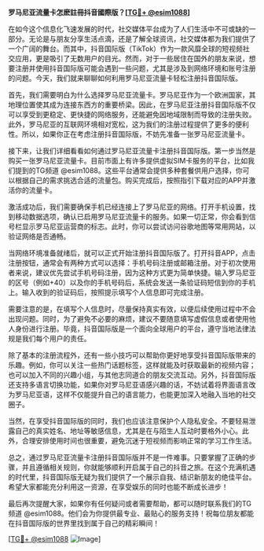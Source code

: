 **罗马尼亚流量卡怎麽註冊抖音國際版？[[TG💪+ @esim1088](https://t.me/s/esim1088)]**

在如今这个信息化飞速发展的时代，社交媒体平台成为了人们生活中不可或缺的一部分。无论是与朋友分享生活点滴，还是了解全球资讯，社交媒体都为我们提供了一个广阔的舞台。而其中，抖音国际版（TikTok）作为一款风靡全球的短视频社交应用，更是吸引了无数用户的目光。然而，对于一些居住在国外的朋友来说，想要注册并使用抖音国际版可能会遇到一些问题，尤其是涉及到网络环境和账号注册的问题。今天，我们就来聊聊如何利用罗马尼亚流量卡轻松注册抖音国际版。

首先，我们需要明白为什么选择罗马尼亚流量卡。罗马尼亚作为一个欧洲国家，其地理位置使其成为连接东西方的重要桥梁。因此，在罗马尼亚注册抖音国际版不仅可以享受到更稳定、更快捷的网络服务，还能避免因地域限制而导致的注册失败。此外，罗马尼亚的互联网环境相对宽松，这为我们的注册过程提供了更多的便利性。所以，如果你正在考虑注册抖音国际版，不妨先准备一张罗马尼亚流量卡。

接下来，让我们详细看看如何通过罗马尼亚流量卡注册抖音国际版。第一步当然是购买一张罗马尼亚流量卡。目前市面上有许多提供虚拟SIM卡服务的平台，比如我们提到的TG频道 @esim1088。这些平台通常会提供多种套餐供用户选择，你可以根据自己的需求挑选合适的流量包。购买完成后，按照指引下载对应的APP并激活你的流量卡。

激活成功后，我们需要确保手机已经连接上了罗马尼亚的网络。打开手机设置，找到移动数据选项，确认已启用罗马尼亚流量卡的服务。如果一切正常，你会看到信号栏显示罗马尼亚运营商的标志。此时，你可以尝试访问谷歌地图等常用网站，以验证网络是否通畅。

当网络环境准备就绪后，就可以正式开始注册抖音国际版了。打开抖音APP，点击注册按钮，通常会有两种方式可以选择：手机号码注册或邮箱注册。对于初次使用者来说，建议优先尝试手机号码注册，因为这种方式更为简单快捷。输入罗马尼亚的区号（例如+40）以及你的手机号码后，系统会发送一条验证码短信到你的手机上。输入收到的验证码后，按照提示填写个人信息即可完成注册。

需要注意的是，在填写个人信息时，尽量保持真实有效，以便后续使用过程中不会出现问题。同时，为了避免不必要的麻烦，建议不要随意填写虚假信息或者使用他人身份进行注册。毕竟，抖音国际版是一个面向全球用户的平台，遵守当地法律法规是我们每个用户的责任。

除了基本的注册流程外，还有一些小技巧可以帮助你更好地享受抖音国际版带来的乐趣。例如，你可以关注一些热门话题标签，这样就能及时获取最新的视频内容；也可以加入不同的兴趣小组，与其他志同道合的朋友交流互动。另外，抖音国际版还支持多语言切换功能，如果你对罗马尼亚语感兴趣的话，不妨试着将界面语言改为罗马尼亚语，这样不仅能提升自己的语言能力，也能更加深入地融入当地的社交圈子。

当然，在享受抖音国际版的同时，我们也应该注意保护个人隐私安全。不要轻易泄露自己的真实姓名、地址等敏感信息，尤其是在与陌生人互动时要格外小心。此外，合理安排使用时间也很重要，避免沉迷于短视频而影响正常的学习工作生活。

总之，通过罗马尼亚流量卡注册抖音国际版并不是一件难事。只要掌握了正确的步骤，并且遵循相关规则，你就能够顺利开启属于自己的抖音之旅。在这个充满机遇的时代里，抖音国际版无疑为我们提供了一个展示自我、结识新朋友的绝佳平台。希望大家都能充分利用这一资源，在享受娱乐的同时也能不断成长进步！

最后再次提醒大家，如果你有任何疑问或者需要帮助，都可以随时联系我们的TG频道 @esim1088。他们会为你提供最专业、最贴心的服务支持！祝每位朋友都能在抖音国际版的世界里找到属于自己的精彩瞬间！

[[TG💪+ @esim1088](https://t.me/s/esim1088) ![Image](https://i.postimg.cc/4NQfJmqS/Snipaste-2025-05-13-00-14-12.png)]